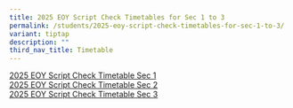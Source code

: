 ```yaml
---
title: 2025 EOY Script Check Timetables for Sec 1 to 3
permalink: /students/2025-eoy-script-check-timetables-for-sec-1-to-3/
variant: tiptap
description: ""
third_nav_title: Timetable
---
```

<p><a href="/files/Students/2025 EOY Script Check TT/2025_EOY_Script_Check_TT___CLASS_SEC_1__6_Oct_.pdf" rel="noopener nofollow" target="_blank">2025 EOY Script Check Timetable Sec 1</a>
<br><a href="/files/Students/2025 EOY Script Check TT/2025_EOY_Script_Check_TT___CLASS_SEC_2__6_Oct_.pdf" rel="noopener nofollow" target="_blank">2025 EOY Script Check Timetable Sec 2</a>
<br><a href="/files/Students/2025 EOY Script Check TT/2025_EOY_Script_Check_TT___CLASS_SEC_3__6_Oct_.pdf" rel="noopener nofollow" target="_blank">2025 EOY Script Check Timetable Sec 3</a>
</p>